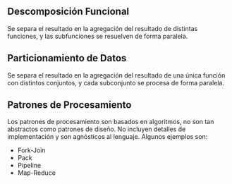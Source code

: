 ## Descomposición Funcional

Se separa el resultado en la agregación del resultado de distintas funciones, y las subfunciones se resuelven de forma paralela.

## Particionamiento de Datos

Se separa el resultado en la agregación del resultado de una única función con distintos conjuntos, y cada subconjunto se procesa de forma paralela.

## Patrones de Procesamiento

Los patrones de procesamiento son basados en algoritmos, no son tan abstractos como patrones de diseño. No incluyen detalles de implementación y son agnósticos al lenguaje. Algunos ejemplos son:

- Fork-Join
- Pack
- Pipeline
- Map-Reduce
